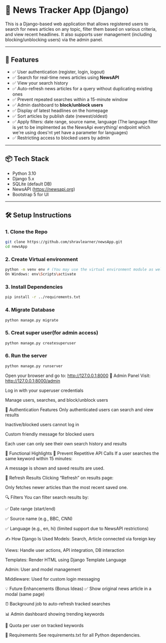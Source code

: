 # 📰 News Tracker App (Django)

This is a Django-based web application that allows registered users to search for news articles on any topic, filter them based on various criteria, and view recent headlines. It also supports user management (including blocking/unblocking users) via the admin panel.

---

## 🚀 Features

- ✅ User authentication (register, login, logout)
- ✅ Search for real-time news articles using **NewsAPI**
- ✅ View your search history
- ✅ Auto-refresh news articles for a query without duplicating existing ones
- ✅ Prevent repeated searches within a 15-minute window
- ✅ Admin dashboard to **block/unblock users**
- ✅ Display of latest headlines on the homepage
- ✅ Sort articles by publish date (newest/oldest)
- ✅ Apply filters: date range, source name, language (The language filter is yet to be implmented as the NewsApi everything/ endpoint which we're using does'nt yet have a parameter for languages)
- ✅ Restricting access to blocked users by admin

---

## 📦 Tech Stack

- Python 3.10
- Django 5.x
- SQLite (default DB)
- NewsAPI (https://newsapi.org)
- Bootstrap 5 for UI

---

## 🛠️ Setup Instructions

### 1. Clone the Repo

```bash
git clone https://github.com/shravlearner/newsApp.git
cd newsApp
```

### 2. Create Virtual environment

```bash
python -m venv env # (You may use the virtual environment module as well using pip install virtualenv)
On Windows: env\Scripts\activate
```

### 3. Install Dependencies
```bash
pip install -r ../requirements.txt
```
### 4. Migrate Database
```bash
python manage.py migrate
```
### 5. Creat super user(for admin access)
```bash
python manage.py createsuperuser
```
### 6. Run the server
```bash
python manage.py runserver
```
Open your browser and go to: http://127.0.0.1:8000
👤 Admin Panel
Visit: http://127.0.0.1:8000/admin

Log in with your superuser credentials

Manage users, searches, and block/unblock users

🔐 Authentication Features
Only authenticated users can search and view results

Inactive/blocked users cannot log in

Custom friendly message for blocked users 

Each user can only see their own search history and results

📄 Functional Highlights
🔁 Prevent Repetitive API Calls
If a user searches the same keyword within 15 minutes:

A message is shown and saved results are used.

🔄 Refresh Results
Clicking “Refresh” on results page:

Only fetches newer articles than the most recent saved one.

🔍 Filters
You can filter search results by:

✅ Date range (start/end)

✅ Source name (e.g., BBC, CNN)

✅ Language (e.g., en, hi) (limited support due to NewsAPI restrictions)

✍️ How Django Is Used
Models: Search, Article connected via foreign key

Views: Handle user actions, API integration, DB interaction

Templates: Render HTML using Django Template Language

Admin: User and model management

Middleware: Used for custom login messaging

💡 Future Enhancements (Bonus Ideas)
✅ Show original news article in a modal (same page)

⏰ Background job to auto-refresh tracked searches

📊 Admin dashboard showing trending keywords

🔢 Quota per user on tracked keywords

📌 Requirements
See requirements.txt for all Python dependencies.


